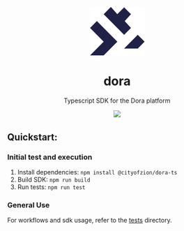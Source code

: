 <p align="center">
  <img
    src="https://raw.githubusercontent.com/CityOfZion/visual-identity/develop/_CoZ%20Branding/_Logo/_Logo%20icon/_PNG%20200x178px/CoZ_Icon_DARKBLUE_200x178px.png"
    width="125px;">
</p>

<h1 align="center">dora</h1>

<p align="center">
  Typescript SDK for the Dora platform
</p>

<p align="center">
  <a href="https://circleci.com/gh/CityOfZion/dora">
    <img src="https://circleci.com/gh/CityOfZion/dora-sdk-ts.svg?style=svg">
  </a>
</p>

## Quickstart:

### Initial test and execution
1. Install dependencies: `npm install @cityofzion/dora-ts`
2. Build SDK: `npm run build`
3. Run tests: `npm run test`


### General Use
For workflows and sdk usage, refer to the [tests](./src/tests) directory.

